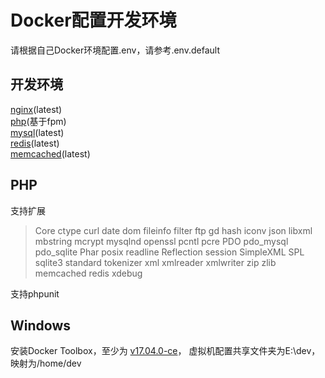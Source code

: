 # Docker配置开发环境
请根据自己Docker环境配置.env，请参考.env.default

## 开发环境
[nginx](https://hub.docker.com/_/nginx/)(latest)  
[php](https://hub.docker.com/_/php/)(基于fpm)  
[mysql](https://hub.docker.com/_/mysql/)(latest)  
[redis](https://hub.docker.com/_/redis/)(latest)  
[memcached](https://hub.docker.com/_/memcached/)(latest)

## PHP
支持扩展
> Core ctype curl date dom fileinfo filter ftp gd hash iconv json libxml mbstring mcrypt mysqlnd openssl pcntl pcre PDO pdo_mysql pdo_sqlite Phar posix readline Reflection session SimpleXML SPL sqlite3 standard tokenizer xml xmlreader xmlwriter zip zlib memcached redis xdebug

支持phpunit

## Windows
安装Docker Toolbox，至少为
[v17.04.0-ce](https://github.com/docker/toolbox/releases/tag/v17.04.0-ce)，
虚拟机配置共享文件夹为E:\dev，映射为/home/dev
